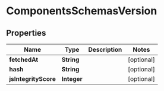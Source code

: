# ComponentsSchemasVersion

## Properties
Name | Type | Description | Notes
------------ | ------------- | ------------- | -------------
**fetchedAt** | **String** |  |  [optional]
**hash** | **String** |  |  [optional]
**jsIntegrityScore** | **Integer** |  |  [optional]
